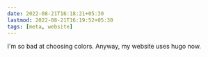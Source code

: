 ```yaml
---
date: 2022-08-21T16:18:21+05:30
lastmod: 2022-08-21T16:19:52+05:30
tags: [meta, website]
---
```


I'm so bad at choosing colors. Anyway, my website uses hugo now.
